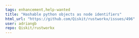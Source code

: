 ```yaml
---
tags: enhancement,help-wanted
title: "Hashable python objects as node identifiers"
html_url: "https://github.com/Qiskit/rustworkx/issues/496"
user: adriangb
repo: Qiskit/rustworkx
---
```


